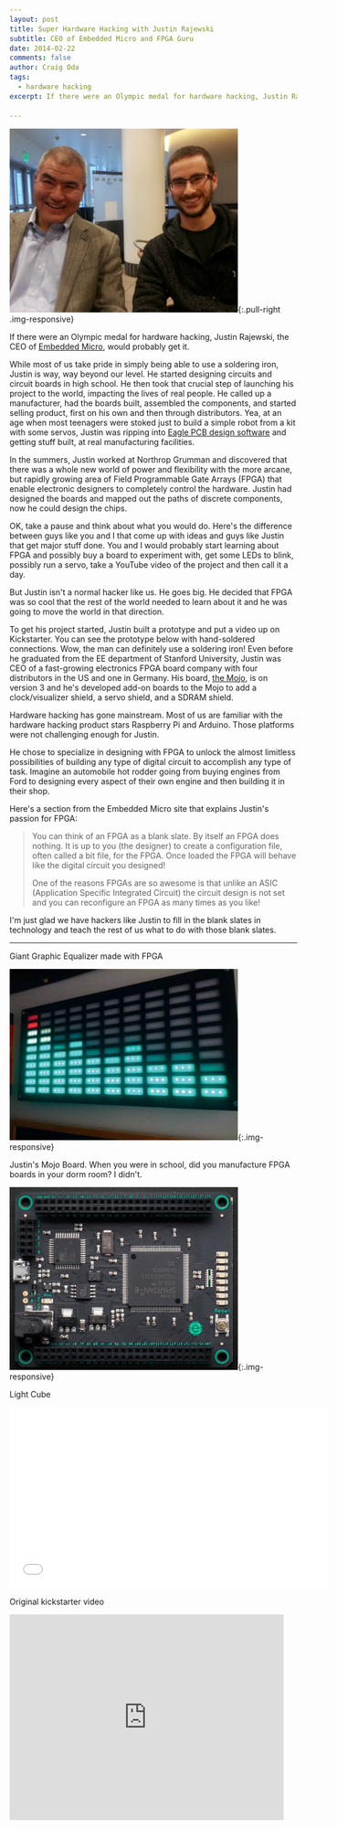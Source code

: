 ```yaml
---
layout: post
title: Super Hardware Hacking with Justin Rajewski 
subtitle: CEO of Embedded Micro and FPGA Guru
date: 2014-02-22
comments: false
author: Craig Oda
tags:
  - hardware hacking
excerpt: If there were an Olympic medal for hardware hacking, Justin Rajewski, the CEO of Embedded Micro, would probably get it.  

---
```


![Justin and Craig](/img/blog/2014/02/justin.jpg "Justin Rajewski, hardware super hacker"){:.pull-right .img-responsive}

If there were an Olympic medal for hardware hacking, Justin Rajewski, 
the CEO of 
<a href="http://embeddedmicro.com/">Embedded Micro</a>, would probably get it.  


While most of us take pride in simply being able to use a 
soldering iron, Justin is way, way beyond our level.  He
started designing circuits and circuit boards in
high school.  He then took that crucial step of launching his
project to the world, impacting the lives of real people.  He called 
up a manufacturer, had the boards built, assembled the 
components, and started selling product, first
on his own and then through distributors.  Yea, at an age when most teenagers
were stoked just to build a simple robot from a kit with some servos, 
Justin was ripping into 
<a href="http://www.cadsoftusa.com/eagle-pcb-design-software/product-overview/">Eagle PCB design software</a> 
and getting stuff built, at
real manufacturing facilities.

In the summers, Justin worked at Northrop Grumman and discovered
that there was a whole new world of power and flexibility
with the more arcane, but rapidly growing
area of Field Programmable Gate Arrays (FPGA) that enable electronic
designers to completely control the hardware.  Justin had designed
the boards and mapped out the paths of discrete components,
now he could design the chips.

OK, take a pause and think about what you would do. Here's the difference between guys like you and I
that come up with ideas and guys like Justin that get major
stuff done.  You and I would probably start learning about
FPGA and possibly buy a board to experiment with, get some LEDs
to blink, possibly run a servo, take a YouTube video of the project
 and then call it a day.  

But Justin isn't a normal hacker like us.  He goes big. He decided
that FPGA was so cool that the rest of the world needed to learn
about it and he was going to move the world in that direction.

To get his project started, Justin built a prototype and put a video up on Kickstarter.  You can see the prototype below with hand-soldered connections.  Wow, the man can definitely use a soldering iron!
Even before he graduated from the EE department of Stanford University,
Justin was CEO of a fast-growing electronics FPGA board company with four
distributors in the US and one in Germany.  His board, 
<a href="http://embeddedmicro.com/development-boards/mojo-v3.html">the Mojo</a>, is on version
3 and he's developed add-on boards to the Mojo to add a clock/visualizer shield, a servo shield, and a SDRAM shield. 

Hardware hacking has gone mainstream.  Most of us are familiar with 
the hardware hacking product stars Raspberry Pi and Arduino. 
Those platforms
were not challenging enough for Justin.  

He chose to specialize in designing
with FPGA to unlock the almost limitless possibilities of building
any type of digital circuit to accomplish any type of task. Imagine an automobile hot rodder going from buying engines from Ford
to designing every aspect of their own engine and then building 
it in their shop.

Here's a section from the Embedded Micro site that explains Justin's passion for FPGA:


<blockquote>
<p>
     You can think of an FPGA as a blank slate. By itself an FPGA does nothing. It is up to you (the designer) to create a configuration file, often called a bit file, for the FPGA. Once loaded the FPGA will behave like the digital circuit you designed!
</p>

<p>
     One of the reasons FPGAs are so awesome is that unlike an ASIC (Application Specific Integrated Circuit) the circuit design is not set and you can reconfigure an FPGA as many times as you like!
</p>
</blockquote>

I'm just glad we have hackers like Justin to fill in the blank slates in technology and teach the rest of us what to do with those blank slates.

<hr>

Giant Graphic Equalizer made with FPGA

![Giant Graphic Equalizer](/img/blog/2014/02/make_giant_led.jpg "Giant Graphic Equalizer 2.5 x 1.25 feet"){:.img-responsive}

Justin's Mojo Board.  When you were in school, did you manufacture FPGA boards in your dorm room?  I didn't.

![Justin's Mojo Board](/img/blog/2014/02/mojo_board.jpg){:.img-responsive}

Light Cube

<iframe width="560" height="315" src="//www.youtube.com/embed/F0Nq_V9VGqc" frameborder="0" allowfullscreen></iframe>

Original kickstarter video

<iframe width="480" height="360" src="https://www.kickstarter.com/projects/1106670630/mojo-digital-design-for-the-hobbyist/widget/video.html" frameborder="0" scrolling="no"> </iframe>



 